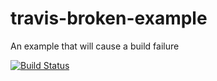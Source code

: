 # travis-broken-example

An example that will cause a build failure

[![Build Status](https://travis-ci.org/osamana/travis-broken-example.svg?branch=master)](https://travis-ci.org/osamana/travis-broken-example)
